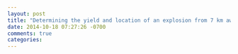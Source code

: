 ```yaml
---
layout: post
title: "Determining the yield and location of an explosion from 7 km away: Analysis of the explosion at the Donetsk State Plant of Chemical Products"
date: 2014-10-18 07:27:26 -0700
comments: true
categories: 
---
```

